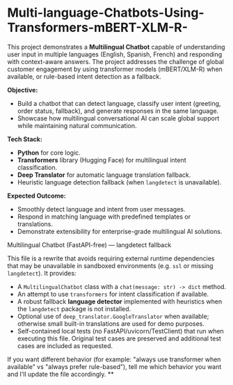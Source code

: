 # Multi-language-Chatbots-Using-Transformers-mBERT-XLM-R-
This project demonstrates a **Multilingual Chatbot** capable of understanding user input in multiple languages (English, Spanish, French) and responding with context-aware answers. The project addresses the challenge of global customer engagement by using transformer models (mBERT/XLM-R) when available, or rule-based intent detection as a fallback.

**Objective:**
- Build a chatbot that can detect language, classify user intent (greeting, order status, fallback), and generate responses in the same language.
- Showcase how multilingual conversational AI can scale global support while maintaining natural communication.

**Tech Stack:**
- **Python** for core logic.
- **Transformers** library (Hugging Face) for multilingual intent classification.
- **Deep Translator** for automatic language translation fallback.
- Heuristic language detection fallback (when `langdetect` is unavailable).

**Expected Outcome:**
- Smoothly detect language and intent from user messages.
- Respond in matching language with predefined templates or translations.
- Demonstrate extensibility for enterprise-grade multilingual AI solutions.


Multilingual Chatbot (FastAPI-free) — langdetect fallback

This file is a rewrite that avoids requiring external runtime dependencies
that may be unavailable in sandboxed environments (e.g. `ssl` or missing
`langdetect`). It provides:
 - A `MultilingualChatbot` class with a `chat(message: str) -> dict` method.
 - An attempt to use `transformers` for intent classification if available.
 - A robust fallback **language detector** implemented with heuristics when
   the `langdetect` package is not installed.
 - Optional use of `deep_translator.GoogleTranslator` when available; otherwise
   small built-in translations are used for demo purposes.
 - Self-contained local tests (no FastAPI/uvicorn/TestClient) that run when
   executing this file. Original test cases are preserved and additional
   test cases are included as requested.

If you want different behavior (for example: "always use transformer when
available" vs "always prefer rule-based"), tell me which behavior you want
and I'll update the file accordingly.
**
